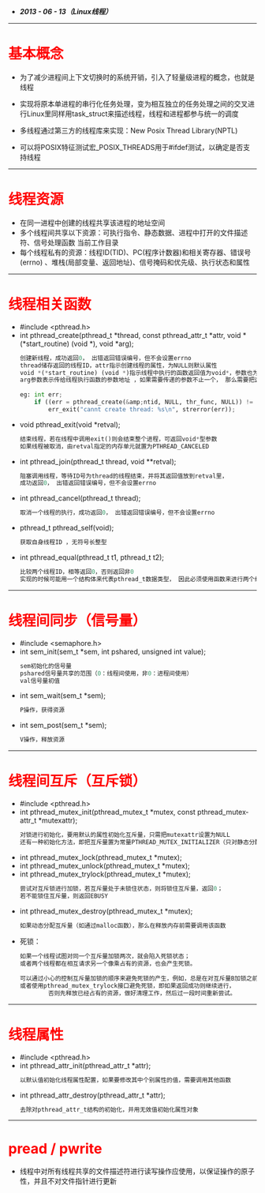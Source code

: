 - ___2013 - 06 - 13（Linux线程）___
***

# <span style="color:#ff0000;">基本概念
  - 为了减少进程间上下文切换时的系统开销，引入了轻量级进程的概念，也就是线程
  - 实现将原本单进程的串行化任务处理，变为相互独立的任务处理之间的交叉进行Linux里同样用task_struct来描述线程，线程和进程都参与统一的调度 
 
  - 多线程通过第三方的线程库来实现：New Posix Thread Library(NPTL)
  - 可以将POSIX特征测试宏_POSIX_THREADS用于#ifdef测试，以确定是否支持线程 
***

# <span style="color:#ff0000;">线程资源
  - 在同一进程中创建的线程共享该进程的地址空间 
  - 多个线程间共享以下资源：可执行指令、静态数据、进程中打开的文件描述符、信号处理函数 当前工作目录 
  - 每个线程私有的资源：线程ID(TID)、PC(程序计数器)和相关寄存器、错误号(errno) 、堆栈(局部变量、返回地址)、信号掩码和优先级、执行状态和属性 
***

# <span style="color:#ff0000;">线程相关函数
  - \#include <pthread.h> 
  - int pthread_create(pthread_t *thread, const pthread_attr_t *attr, void *(*start_routine) (void *), void *arg); 
    ```python
    创建新线程，成功返回0， 出错返回错误编号，但不会设置errno 
    thread储存返回的线程ID，attr指示创建线程的属性，为NULL则默认属性 
    void *(*start_routine) (void *)指示线程中执行的函数返回值为void*，参数也为void* 
    arg参数表示传给线程执行函数的参数地址 ，如果需要传递的参数不止一个， 那么需要把这些参数放到一个结构中 
 
    eg: int err; 
        if ((err = pthread_create(&amp;ntid, NULL, thr_func, NULL)) != 0) 
            err_exit("cannt create thread: %s\n", strerror(err));                         
    ```
  - void pthread_exit(void *retval); 
    ```python
    结束线程，若在线程中调用exit()则会结束整个进程，可返回void*型参数 
    如果线程被取消，由retval指定的内存单元就置为PTHREAD_CANCELED 
    ```
  - int pthread_join(pthread_t thread, void **retval); 
    ```python
    阻塞调用线程，等待ID号为thread的线程结束，并将其返回值放到retval里， 
    成功返回0， 出错返回错误编号，但不会设置errno 
    ```
  - int pthread_cancel(pthread_t thread); 
    ```python
    取消一个线程的执行，成功返回0， 出错返回错误编号，但不会设置errno 
    ```
  - pthread_t pthread_self(void); 
    ```python
    获取自身线程ID ，无符号长整型 
    ```
  - int pthread_equal(pthread_t t1, pthread_t t2); 
    ```python
    比较两个线程ID，相等返回0，否则返回非0 
    实现的时候可能用一个结构体来代表pthread_t数据类型， 因此必须使用函数来进行两个线程ID的比较 
    ```
***

# <span style="color:#ff0000;">线程间同步（信号量）
  - \#include <semaphore.h> 
  - int sem_init(sem_t *sem, int pshared, unsigned int value); 
    ```python
    sem初始化的信号量 
    pshared信号量共享的范围（0：线程间使用，非0：进程间使用） 
    val信号量初值 
    ```
  - int sem_wait(sem_t *sem); 
    ```python
    P操作，获得资源 
    ```
  - int sem_post(sem_t *sem); 
    ```python
    V操作，释放资源 
    ```
***

# <span style="color:#ff0000;">线程间互斥（互斥锁）
  - \#include <pthread.h> 
  - int pthread_mutex_init(pthread_mutex_t *mutex, const pthread_mutex‐attr_t *mutexattr); 
    ```python
    对锁进行初始化，要用默认的属性初始化互斥量，只需把mutexattr设置为NULL 
    还有一种初始化方法，即把互斥量置为常量PTHREAD_MUTEX_INITIALIZER（只对静态分配的互斥量）。 
    ```
  - int pthread_mutex_lock(pthread_mutex_t *mutex); 
  - int pthread_mutex_unlock(pthread_mutex_t *mutex); 
  - int pthread_mutex_trylock(pthread_mutex_t *mutex); 
    ```python
    尝试对互斥锁进行加锁，若互斥量处于未锁住状态，则将锁住互斥量，返回0； 
    若不能锁住互斥量，则返回EBUSY 
    ```
  - int pthread_mutex_destroy(pthread_mutex_t *mutex); 
    ```python
    如果动态分配互斥量（如通过malloc函数），那么在释放内存前需要调用该函数 
    ```
  - 死锁： 
    ```python
    如果一个线程试图对同一个互斥量加锁两次，就会陷入死锁状态；
    或者两个线程都在相互请求另一个像乘占有的资源，也会产生死锁。 
 
    可以通过小心的控制互斥量加锁的顺序来避免死锁的产生，例如，总是在对互斥量B加锁之前锁住互斥量A；
    或者使用pthread_mutex_trylock接口避免死锁，即如果返回成功则继续进行，
            否则先释放已经占有的资源，做好清理工作，然后过一段时间重新尝试。 
    ```
***

# <span style="color:#ff0000;">线程属性
  - \#include <pthread.h> 
  - int pthread_attr_init(pthread_attr_t *attr); 
    ```python
    以默认值初始化线程属性配置，如果要修改其中个别属性的值，需要调用其他函数 
    ```
  - int pthread_attr_destroy(pthread_attr_t *attr); 
    ```python
    去除对pthread_attr_t结构的初始化，并用无效值初始化属性对象 
    ```
***

# <span style="color:#ff0000;">pread / pwrite
  - 线程中对所有线程共享的文件描述符进行读写操作应使用，以保证操作的原子性，并且不对文件指针进行更新 
